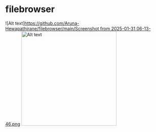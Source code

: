 # filebrowser
![Alt text][https://github.com/Aruna-Hewapathirane/filebrowser/main/Screenshot from 2025-01-31 06-13-46.png](https://github.com/Aruna-Hewapathirane/filebrowser/blob/main/Screenshot%20from%202025-01-31%2006-13-46.png)
<img src="[https://github.com/Aruna-Hewapathirane/filebrowser/main/Screenshot from 2025-01-31 06-13-46.png)" alt="Alt text" width="300"/>

